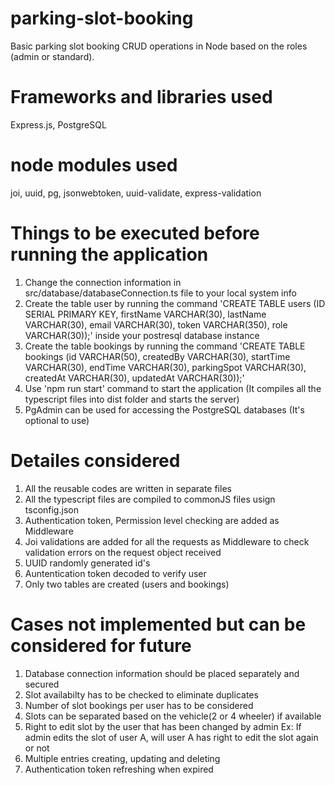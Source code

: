 # parking-slot-booking
Basic parking slot booking CRUD operations in Node based on the roles (admin or standard).
# Frameworks and libraries used
Express.js, PostgreSQL
# node modules used
joi, uuid, pg, jsonwebtoken, uuid-validate, express-validation
# Things to be executed before running the application
1. Change the connection information in src/database/databaseConnection.ts file to your local system info
2. Create the table user by running the command 'CREATE TABLE users (ID SERIAL PRIMARY KEY, firstName VARCHAR(30), lastName VARCHAR(30), email VARCHAR(30), token VARCHAR(350), role VARCHAR(30));' inside your postresql database instance
3. Create the table bookings by running the command 'CREATE TABLE bookings (id VARCHAR(50), createdBy VARCHAR(30), startTime VARCHAR(30), endTime VARCHAR(30), parkingSpot VARCHAR(30), createdAt VARCHAR(30), updatedAt VARCHAR(30));'
4. Use 'npm run start' command to start the application (It compiles all the typescript files into dist folder and starts the server)
5. PgAdmin can be used for accessing the PostgreSQL databases (It's optional to use)
# Detailes considered
1. All the reusable codes are written in separate files
2. All the typescript files are compiled to commonJS files usign tsconfig.json
3. Authentication token, Permission level checking are added as Middleware
4. Joi validations are added for all the requests as Middleware to check validation errors on the request object received
5. UUID randomly generated id's
6. Auntentication token decoded to verify user
7. Only two tables are created (users and bookings)
# Cases not implemented but can be considered for future
1. Database connection information should be placed separately and secured
2. Slot availabilty has to be checked to eliminate duplicates
3. Number of slot bookings per user has to be considered
4. Slots can be separated based on the vehicle(2 or 4 wheeler) if available
5. Right to edit slot by the user that has been changed by admin Ex: If admin edits the slot of user A, will user A has right to edit the slot again or not
6. Multiple entries creating, updating and deleting
7. Authentication token refreshing when expired
